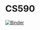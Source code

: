 # CS590
[![Binder](https://mybinder.org/badge_logo.svg)](https://mybinder.org/v2/gh/gbrockst/CS590/R)

